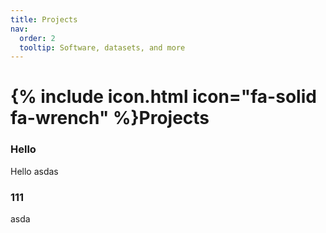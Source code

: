 ```yaml
---
title: Projects
nav:
  order: 2
  tooltip: Software, datasets, and more
---
```


# {% include icon.html icon="fa-solid fa-wrench" %}Projects

### Hello
Hello
asdas
### 111
asda

<!-- {% include tags.html tags="publication, resource, website" %}

{% include search-info.html %} -->

<!-- {% include section.html %} -->

<!-- ## Featured

{% include list.html component="card" data="projects" filters="group: featured" %} -->

<!-- {% include section.html %} -->

<!-- ## More

{% include list.html component="card" data="projects" filters="group: " style="small" %} -->
